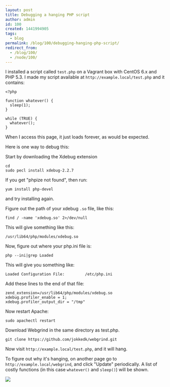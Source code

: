 ```yaml
---
layout: post
title: Debugging a hanging PHP script
author: admin
id: 100
created: 1441994905
tags:
  - blog
permalink: /blog/100/debugging-hanging-php-script/
redirect_from:
  - /blog/100/
  - /node/100/
---
```

I installed a script called `test.php` on a Vagrant box with CentOS 6.x and PHP 5.3. I made my script available at `http://example.local/test.php` and it contains:

    <?php

    function whatever() {
      sleep(1);
    }

    while (TRUE) {
      whatever();
    }

When I access this page, it just loads forever, as would be expected.

Here is one way to debug this:

Start by downloading the Xdebug extension

    cd
    sudo pecl install xdebug-2.2.7

If you get "phpize not found", then run:

    yum install php-devel

and try installing again.

Figure out the path of your xdebug `.so` file, like this:

    find / -name 'xdebug.so' 2>/dev/null

This will give something like this:

    /usr/lib64/php/modules/xdebug.so

Now, figure out where your php.ini file is:

    php --ini|grep Loaded

This will give you something like:

    Loaded Configuration File:         /etc/php.ini

Add these lines to the end of that file:

    zend_extension=/usr/lib64/php/modules/xdebug.so
    xdebug.profiler_enable = 1;
    xdebug.profiler_output_dir = "/tmp"

Now restart Apache:

    sudo apachectl restart

Download Webgrind in the same directory as test.php.

    git clone https://github.com/jokkedk/webgrind.git

Now visit `http://example.local/test.php`, and it will hang.

To figure out why it's hanging, on another page go to `http://example.local/webgrind`, and click "Update" periodically. A list of costly functions (in this case `whatever()` and `sleep()`) will be shown.

<img src="http://dcycleproject.org/sites/dcycleproject.org/files/screen_shot_2015-09-11_at_1.09.25_pm.png" />
